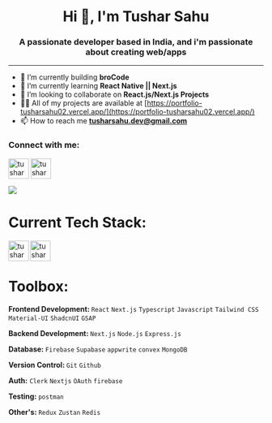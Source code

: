 

<h1 align="center">Hi 👋, I'm Tushar Sahu</h1>
<h3 align="center">A passionate developer based in India, and i'm passionate about creating web/apps</h3>


<!-- <img  alt="coding" align="center"  src="https://i.pinimg.com/originals/81/17/8b/81178b47a8598f0c81c4799f2cdd4057.gif"> -->

---




- 🔭 I’m currently building **broCode**
- 🌱 I’m currently learning **React Native || Next.js**
- 👯 I’m looking to collaborate on **React.js/Next.js Projects**
- 👨‍💻 All of my projects are available at [https://portfolio-tusharsahu02.vercel.app/](https://portfolio-tusharsahu02.vercel.app/)
- 📫 How to reach me **tusharsahu.dev@gmail.com**

<h3>Connect with me:</h3>

<a href="https://linkedin.com/in/tusharsahu-rgh/" target="blank"><img align="center" src="https://cdn-icons-png.flaticon.com/512/174/174857.png" alt="tusharsahu-rgh" height="40" width="40"/></a>
<a href="https://twitter.com/BuddyHidden" target="blank"><img align="center" src="https://png.pngtree.com/png-vector/20221018/ourmid/pngtree-twitter-social-media-round-icon-png-image_6315985.png" alt="tusharsahu-rgh" height="40" width="40" /></a>


![](https://github-readme-stats.vercel.app/api/top-langs/?username=TusharSahu02&theme=dark&hide_border=false&include_all_commits=true&count_private=true&layout=compact)


# Current Tech Stack:

<img align="left" src="https://cdn.freebiesupply.com/logos/large/2x/react-1-logo-svg-vector.svg" alt="tusharsahu-rgh" height="40" width="40" />

<img align="left" src="https://w7.pngwing.com/pngs/87/586/png-transparent-next-js-hd-logo.png" alt="tusharsahu-rgh" height="40" width="40" />

<br>
<br>

# Toolbox:

<b>Frontend Development: </b> `React` `Next.js` `Typescript` `Javascript` `Tailwind CSS` `Material-UI` `ShadcnUI` `GSAP` 

<b>Backend Development: </b> `Next.js` `Node.js` `Express.js` 

<b>Database: </b> `Firebase` `Supabase` `appwrite` `convex` `MongoDB` 

<b>Version Control: </b> `Git` `Github` 

<b>Auth:</b> `Clerk` `Nextjs` `OAuth` `firebase`

<b>Testing: </b> `postman`

<b>Other's: </b> `Redux` `Zustan` `Redis`




